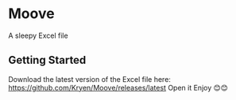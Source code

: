 # Moove
A sleepy Excel file

## Getting Started

Download the latest version of the Excel file here:
https://github.com/Kryen/Moove/releases/latest
Open it
Enjoy 😊😊
